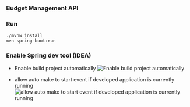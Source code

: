 ### Budget Management API

### Run

```shell
./mvnw install
mvn spring-boot:run 
```


### Enable Spring dev tool (IDEA)

- Enable build project automatically
![Enable build project automatically](https://youtrack.jetbrains.com/api/files/74-1040249?sign=MTY2NTAxNDQwMDAwMHwxMS0xMDc5OTg3fDc0LTEwNDAyNDl8ZmtOcWZRZ21uZ2FFSjV3SkVpQWh5%0D%0AbHBTYlBJX0hWU0twVTFIUTBJN2hfTQ0K%0D%0A&updated=1616436766606)


- allow auto make to start event if developed application is currently running 
![allow auto make to start event if developed application is currently running](https://youtrack.jetbrains.com/api/files/74-1125614?sign=MTY2NTAxNDQwMDAwMHwxMS0xMDc5OTg3fDc0LTExMjU2MTR8d0JTaTJCZTZrOUpoQk1FMzB2QWpa%0D%0Ad2ZzSEdjUURfSTRTaVZ2a3hENVljcw0K%0D%0A&updated=1627651335092)



